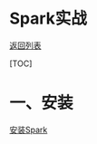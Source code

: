 # Spark实战

[返回列表](https://github.com/EmonCodingBackEnd/backend-tutorial)

[TOC]

# 一、安装

[安装Spark](https://github.com/EmonCodingBackEnd/backend-tutorial/blob/master/tutorials/BigData/BigDataInAction.md#4%E5%AE%89%E8%A3%85spark)


